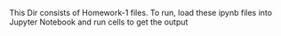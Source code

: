 This Dir consists of Homework-1 files. 
To run, load these ipynb files into Jupyter Notebook and run cells to get the output
